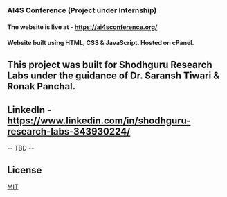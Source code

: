 ### AI4S Conference (Project under Internship)

#### **The website is live at** - https://ai4sconference.org/
#### Website built using HTML, CSS & JavaScript. Hosted on cPanel. 

## This project was built for Shodhguru Research Labs under the guidance of Dr. Saransh Tiwari & Ronak Panchal.
## LinkedIn - https://www.linkedin.com/in/shodhguru-research-labs-343930224/

-- TBD -- 

## License

[MIT](https://choosealicense.com/licenses/mit/)



